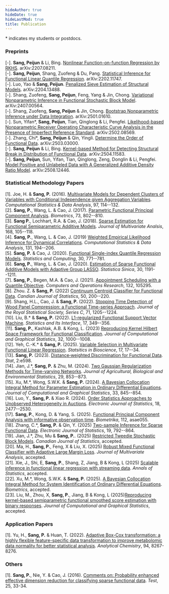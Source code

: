 ```yaml
---
hideAuthor: true
hideDate: true
hideLastMod: true
title: Publication
---
```


\* indicates my students or postdocs.

### Preprints

[-]. **Sang, Peijun** & Li, Bing. [Nonlinear Function-on-function Regression by RKHS](https://arxiv.org/abs/2207.08211). arXiv:2207.08211.\
[-]. **Sang, Peijun**, Shang, Zuofeng & Du, Pang. [Statistical Inference for Functional Linear Quantile Regression](https://arxiv.org/abs/2202.11747). arXiv:2202.11747.\
[-]. Luo, Yao & **Sang, Peijun**. [Penalized Sieve Estimation of Structural Models](https://arxiv.org/abs/2204.13488). arXiv:2204.13488.\
[-]. Shang, Zuofeng, **Sang, Peijun**, Feng, Yang & Jin, Chong. [Variational Nonparametric Inference in Functional Stochastic Block Model](https://arxiv.org/abs/2407.00564). arXiv:2407.00564.\
[-]. Shang, Zuofeng, **Sang, Peijun** & Jin, Chong. [Bootstrap Nonparametric Inference under Data Integration](https://arxiv.org/abs/2501.01610). arXiv:2501.01610.\
[-]. Sun, Yifan\*, **Sang, Peijun**, Tian, Qinglong & Li, Pengfei. [Likelihood-based Nonparametric Receiver Operating Characteristic Curve Analysis in the Presence of Imperfect Reference Standard](http://arxiv.org/abs/2502.08569). arXiv:2502.08569.\
[-]. Zhang, Chi\*, **Sang, Peijun** & Qin, Yingli. [Determine the Order of Functional Data](https://arxiv.org/abs/2503.03000). arXiv:2503.03000.\
[-]. **Sang, Peijun** & Li, Bing. [Kernel-based Method for Detecting Structural Break in Distribution of Functional Data](https://arxiv.org/abs/2504.11583). arXiv:2504.11583.\
[-]. **Sang, Peijun**, Sun, Yifan, Tian, Qinglong, Zeng, Donglin & Li, Pengfei. [Model Positive and Unlabeled Data with A Generalized Additive Density Ratio Model](https://arxiv.org/abs/2508.12446). arXiv:2508.12446.



### Statistical Methodology Papers

[1]. Joe, H. & **Sang, P.** (2016). [Multivariate Models for Dependent Clusters of Variables with Conditional Independence given Aggregation Variables](https://www.sciencedirect.com/science/article/pii/S0167947315003011). *Computational Statistics & Data Analysis*, 97, 114--132.\
[2]. **Sang, P.**, Wang, L. & Cao, J. (2017). [Parametric Functional Principal Component Analysis](https://onlinelibrary.wiley.com/doi/10.1111/biom.12641). *Biometrics*, 73, 802--810.\
[3]. **Sang P.**, Lochhart, R.A. & Cao, J. (2018). [Sparse Estimation for Functional Semiparametric Additive Models](https://www.sciencedirect.com/science/article/pii/S0047259X18303385). *Journal of Multivariate Analsis*, 168, 105--118.\
[4]. **Sang, P.**, Wang, L. & Cao, J. (2019) [Weighted Empirical Likelihood Inference for Dynamical Correlations](https://www.sciencedirect.com/science/article/pii/S0167947318301695). *Computational Statistics & Data Analysis*, 131, 194--206.\
[5]. **Sang, P.** & Cao, J. (2020). [Functional Single-index Quantile Regression Models](https://link.springer.com/article/10.1007/s11222-019-09917-6). *Statistics and Computing*, 30, 771--781.\
[6]. **Sang, P.**, Wang, L. & Cao, J. (2020). [Estimation of Sparse Functional Additive Models with Adaptive Group LASSO](https://www3.stat.sinica.edu.tw/statistica/J30N3/J30N33/J30N33.html). *Statistica Sinica*, 30, 1191--1211.\
[7]. **Sang, P.**, Begen, M.A. & Cao, J. (2021). [Appointment Scheduling with a Quantile Objective](https://www.sciencedirect.com/science/article/pii/S0305054821000873). *Computers and Operations Research*, 132, 105295.\
[8]. Zhou. Z. & **Sang, P.** (2022) [Continuum Centroid Classifier for Functional Data](https://onlinelibrary.wiley.com/doi/full/10.1002/cjs.11624). *Candian Journal of Statistics*, 50, 200--220.\
[9]. Shang, H.L., Cao, J. & **Sang, P.** (2022). [Stopping Time Detection of Wood Panel Compression: a Functional Time-series Approach](https://academic.oup.com/jrsssc/article/71/5/1205/7073314). *Journal of the Royal Statistical Society, Series C*, 71, 1205--1224.\
[10]. Liu, B.\* & **Sang, P.** (2022). [L1-regularized Functional Support Vector Machine](https://link.intlpress.com/JDetail/1830854179460599809). *Statistics and Its Interface*, 17, 349--356.\
[11]. **Sang, P.**, Kashlak, A.B. & Kong, L. (2023) [Reproducing Kernel Hilbert Space Framework for Functional Classification](https://www.google.com/search?client=firefox-b-d&q=Reproducing+kernel+Hilbert+space+framework+for+functional+classification). *Journal of Computational and Graphical Statistics*, 32, 1000--1008.\
[12]. Yeh, C.-K.\* & **Sang, P.** (2025). [Variable Selection in Multivariate Functional Linear Regression](https://www.google.com/search?client=firefox-b-d&q=Variable+selection+in+multivariate+functional+linear+regression). *Statsitics in Bioscience*, 17, 17--34.\
[13]. **Sang, P.** (2023). [Distance‐weighted Discrimination for Functional Data](https://onlinelibrary.wiley.com/doi/full/10.1002/sta4.598). *Stat*, 2:e598.\
[14]. Jian, J.\*, **Sang, P.** & Zhu, M. (2024). [Two Gaussian Regularization Methods for Time-varying Networks](https://link.springer.com/article/10.1007/s13253-023-00591-w). *Journal of Agricultural, Biological and Environmental Statistics*, 29, 853--873.\
[15]. Xu, M.\*, Wong, S.W.K. & **Sang, P.** (2024). [A Bayesian Collocation Integral Method for Parameter Estimation in Ordinary Differential Equations](https://www.tandfonline.com/doi/full/10.1080/10618600.2024.2302528). *Journal of Computational and Graphical Statistics*, 33, 845--854.\
[16]. Luo, Y., **Sang, P.** & Xiao R. (2024). [Order Statistics Approaches to Unobserved Heterogeneity in Auctions](https://projecteuclid.org/journals/electronic-journal-of-statistics/volume-18/issue-1/Order-statistics-approaches-to-unobserved-heterogeneity-in-auctions/10.1214/24-EJS2258.full). *Electronic Journal of Statistics*, 18, 2477--2530.\
[17]. **Sang, P.**, Kong, D. & Yang, S. (2025). [Functional Principal Component Analysis with informative observation time](https://academic.oup.com/biomet/advance-article/doi/10.1093/biomet/asae055/7825363?searchresult=1). *Biometrika*, 112, asae055.\
[18]. Zhang, C.\*, **Sang, P.** & Qin, Y. (2025) [Two-sample Inference for Sparse Functional Data](https://projecteuclid.org/journals/electronic-journal-of-statistics/volume-19/issue-1/Two-sample-inference-for-sparse-functional-data/10.1214/25-EJS2348.full). *Electronic Journal of Statistics*, 19, 792--864.\
[19]. Jian, J.\*, Zhu, Mu & **Sang, P.**. (2025) [Restricted Tweedie Stochastic Block Models](https://arxiv.org/abs/2310.10952). *Canadian Journal of Statistics*, accepted.\
[20]. Ma, H., **Sang, P.**, Feng, X & Liu, X. (2025) [Robust Mixed Functional Classifier with Adaptive Large Margin Loss](). *Journal of Multivariate Analysis*, accepted.\
[21]. Xie, J., Shi, E, **Sang, P.**, Shang, Z, Jiang, B & Kong, L (2025) [Scalable inference in functional linear regression with streaming data](https://arxiv.org/abs/2302.02457). *Annals of Statistics*, accepted.\
[22]. Xu, M.\*, Wong, S.W.K. & **Sang, P.** (2025). [A Bayesian Collocation Integral Method for System Identification of Ordinary Differential Equations](). *Biometrics*, accepted.\
[23]. Liu, M., Zhou, X, **Sang, P.**, Jiang, B & Kong, L (2025)[Reproducing kernel-based semiparametric functional smoothed score estimation with binary responses](). *Journal of Computational and Graphical Statistics*, accepted.



### Application Papers

[1]. Yu, H., **Sang, P.** & Huan, T. (2022). [Adaptive Box-Cox transformation: a highly flexible feature-specific data transformation to improve metabolomic data normality for better statistical analysis](https://pubs.acs.org/doi/10.1021/acs.analchem.2c00503). *Analytical Chemistry*, 94, 8267-8276.

### Others

[1]. **Sang, P.**, Nie, Y. & Cao, J. (2016). [Comments on: Probability enhanced effective dimension reduction for classifying sparse functional data](https://link.springer.com/content/pdf/10.1007/s11749-015-0473-z.pdf?utm_source=scopus&getft_integrator=scopus). *Test*, 25, 33-34.
